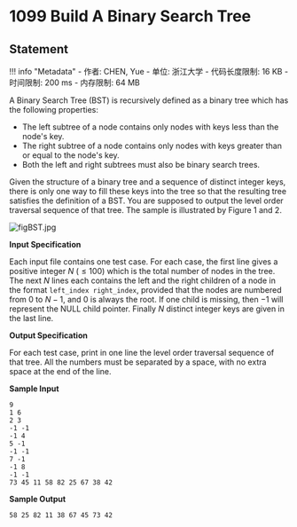 
# 1099 Build A Binary Search Tree

## Statement

!!! info "Metadata"
    - 作者: CHEN, Yue
    - 单位: 浙江大学
    - 代码长度限制: 16 KB
    - 时间限制: 200 ms
    - 内存限制: 64 MB

A Binary Search Tree (BST) is recursively defined as a binary tree which has the following properties:

- The left subtree of a node contains only nodes with keys less than the node's key.
- The right subtree of a node contains only nodes with keys greater than or equal to the node's key.
- Both the left and right subtrees must also be binary search trees.

Given the structure of a binary tree and a sequence of distinct integer keys, there is only one way to fill these keys into the tree so that the resulting tree satisfies the definition of a BST. You are supposed to output the level order traversal sequence of that tree. The sample is illustrated by Figure 1 and 2.


![figBST.jpg](~/24c2521f-aaed-4ef4-bac8-3ff562d80a1b.jpg)


**Input Specification**

Each input file contains one test case. For each case, the first line gives a positive integer $N$ ($\le 100$) which is the total number of nodes in the tree. The next $N$ lines each contains the left and the right children of a node in the format `left_index right_index`, provided that the nodes are numbered from 0 to $N-1$, and 0 is always the root. If one child is missing, then $-1$ will represent the NULL child pointer. Finally $N$ distinct integer keys are given in the last line.

**Output Specification**

For each test case, print in one line the level order traversal sequence of that tree. All the numbers must be separated by a space, with no extra space at the end of the line.

**Sample Input**
```plaintext
9
1 6
2 3
-1 -1
-1 4
5 -1
-1 -1
7 -1
-1 8
-1 -1
73 45 11 58 82 25 67 38 42
```

**Sample Output**
```plaintext
58 25 82 11 38 67 45 73 42
```

